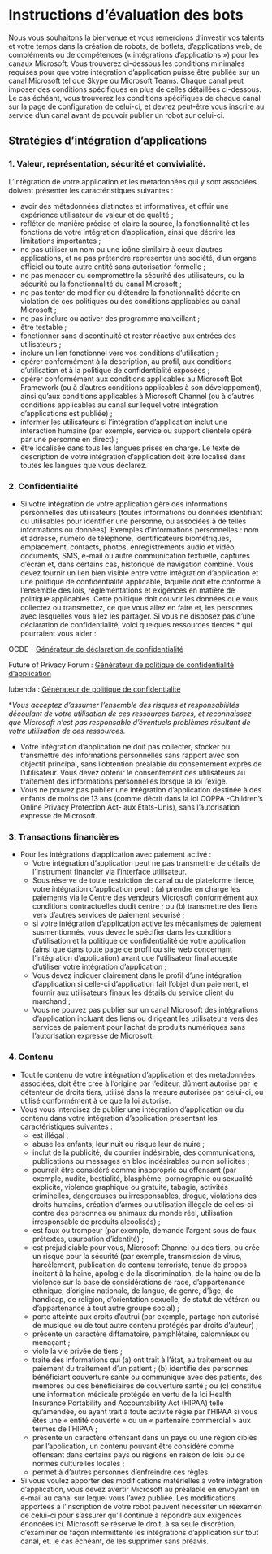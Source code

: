 # <a name="bot-review-guidelines"></a>Instructions d’évaluation des bots

Nous vous souhaitons la bienvenue et vous remercions d’investir vos talents et votre temps dans la création de robots, de botlets, d’applications web, de compléments ou de compétences (« intégrations d’applications ») pour les canaux Microsoft. Vous trouverez ci-dessous les conditions minimales requises pour que votre intégration d’application puisse être publiée sur un canal Microsoft tel que Skype ou Microsoft Teams. Chaque canal peut imposer des conditions spécifiques en plus de celles détaillées ci-dessous. Le cas échéant, vous trouverez les conditions spécifiques de chaque canal sur la page de configuration de celui-ci, et devrez peut-être vous inscrire au service d’un canal avant de pouvoir publier un robot sur celui-ci.

## <a name="app-integration-policies"></a>Stratégies d’intégration d’applications
###  <a name="1-value-representation-security-and-usability"></a>1. Valeur, représentation, sécurité et convivialité.

L’intégration de votre application et les métadonnées qui y sont associées doivent présenter les caractéristiques suivantes :

- avoir des métadonnées distinctes et informatives, et offrir une expérience utilisateur de valeur et de qualité ;
- refléter de manière précise et claire la source, la fonctionnalité et les fonctions de votre intégration d’application, ainsi que décrire les limitations importantes ;
- ne pas utiliser un nom ou une icône similaire à ceux d’autres applications, et ne pas prétendre représenter une société, d’un organe officiel ou toute autre entité sans autorisation formelle ;
- ne pas menacer ou compromettre la sécurité des utilisateurs, ou la sécurité ou la fonctionnalité du canal Microsoft ;
- ne pas tenter de modifier ou d’étendre la fonctionnalité décrite en violation de ces politiques ou des conditions applicables au canal Microsoft ;
- ne pas inclure ou activer des programme malveillant ;
- être testable ;
- fonctionner sans discontinuité et rester réactive aux entrées des utilisateurs ; 
- inclure un lien fonctionnel vers vos conditions d’utilisation ;
- opérer conformément à la description, au profil, aux conditions d’utilisation et à la politique de confidentialité exposées ;
- opérer conformément aux conditions applicables au Microsoft Bot Framework (ou à d’autres conditions applicables à son développement), ainsi qu’aux conditions applicables à Microsoft Channel (ou à d’autres conditions applicables au canal sur lequel votre intégration d’applications est publiée) ;
- informer les utilisateurs si l’intégration d’application inclut une interaction humaine (par exemple, service ou support clientèle opéré par une personne en direct) ;
- être localisée dans tous les langues prises en charge. Le texte de description de votre intégration d’application doit être localisé dans toutes les langues que vous déclarez.

### <a name="2--privacy"></a>2.  Confidentialité

- Si votre intégration de votre application gère des informations personnelles des utilisateurs (toutes informations ou données identifiant ou utilisables pour identifier une personne, ou associées à de telles informations ou données). Exemples d’informations personnelles : nom et adresse, numéro de téléphone, identificateurs biométriques, emplacement, contacts, photos, enregistrements audio et vidéo, documents, SMS, e-mail ou autre communication textuelle, captures d’écran et, dans certains cas, historique de navigation combiné. Vous devez fournir un lien bien visible entre votre intégration d’application et une politique de confidentialité applicable, laquelle doit être conforme à l’ensemble des lois, réglementations et exigences en matière de politique applicables. Cette politique doit couvrir les données que vous collectez ou transmettez, ce que vous allez en faire et, les personnes avec lesquelles vous allez les partager. Si vous ne disposez pas d’une déclaration de confidentialité, voici quelques ressources tierces * qui pourraient vous aider :

OCDE - [Générateur de déclaration de confidentialité](http://www.oecd.org/internet/ieconomy/oecdprivacystatementgenerator.htm)

Future of Privacy Forum : [Générateur de politique de confidentialité d’application](http://www.applicationprivacy.org/do-tools/privacy-policy-generator/)

Iubenda : [Générateur de politique de confidentialité](http://www.iubenda.com/en)

*_Vous acceptez d’assumer l’ensemble des risques et responsabilités découlant de votre utilisation de ces ressources tierces, et reconnaissez que Microsoft n’est pas responsable d’éventuels problèmes résultant de votre utilisation de ces ressources._
- Votre intégration d’application ne doit pas collecter, stocker ou transmettre des informations personnelles sans rapport avec son objectif principal, sans l’obtention préalable du consentement exprès de l’utilisateur. Vous devez obtenir le consentement des utilisateurs au traitement des informations personnelles lorsque la loi l’exige. 
- Vous ne pouvez pas publier une intégration d’application destinée à des enfants de moins de 13 ans (comme décrit dans la loi COPPA -Children’s Online Privacy Protection Act- aux États-Unis), sans l’autorisation expresse de Microsoft.

### <a name="3--financial-transactions"></a>3.  Transactions financières
- Pour les intégrations d’application avec paiement activé : 
  - Votre intégration d’application peut ne pas transmettre de détails de l’instrument financier via l’interface utilisateur.
  - Sous réserve de toute restriction de canal ou de plateforme tierce, votre intégration d’application peut : (a) prendre en charge les paiements via le [Centre des vendeurs Microsoft](https://seller.microsoft.com/) conformément aux conditions contractuelles dudit centre ; ou (b) transmettre des liens vers d’autres services de paiement sécurisé ;
  - si votre intégration d’application active les mécanismes de paiement susmentionnés, vous devez le spécifier dans les conditions d’utilisation et la politique de confidentialité de votre application (ainsi que dans toute page de profil ou site web concernant l’intégration d’application) avant que l’utilisateur final accepte d’utiliser votre intégration d’application ;
  - Vous devez indiquer clairement dans le profil d’une intégration d’application si celle-ci d’application fait l’objet d’un paiement, et fournir aux utilisateurs finaux les détails du service client du marchand ;
  - Vous ne pouvez pas publier sur un canal Microsoft des intégrations d’application incluant des liens ou dirigeant les utilisateurs vers des services de paiement pour l’achat de produits numériques sans l’autorisation expresse de Microsoft.

### <a name="4--content"></a>4.  Contenu 
- Tout le contenu de votre intégration d’application et des métadonnées associées, doit être créé à l’origine par l’éditeur, dûment autorisé par le détenteur de droits tiers, utilisé dans la mesure autorisée par celui-ci, ou utilisé conformément à ce que la loi autorise.
- Vous vous interdisez de publier une intégration d’application ou du contenu dans votre intégration d’application présentant les caractéristiques suivantes : 
  - est illégal ;
  - abuse les enfants, leur nuit ou risque leur de nuire ;
  - inclut de la publicité, du courrier indésirable, des communications, publications ou messages en bloc indésirables ou non sollicités ;
  - pourrait être considéré comme inapproprié ou offensant (par exemple, nudité, bestialité, blasphème, pornographie ou sexualité explicite, violence graphique ou gratuite, tabagie, activités criminelles, dangereuses ou irresponsables, drogue, violations des droits humains, création d’armes ou utilisation illégale de celles-ci contre des personnes ou animaux du monde réel, utilisation irresponsable de produits alcoolisés) ;
  - est faux ou trompeur (par exemple, demande l’argent sous de faux prétextes, usurpation d’identité) ;
  - est préjudiciable pour vous, Microsoft Channel ou des tiers, ou crée un risque pour la sécurité (par exemple, transmission de virus, harcèlement, publication de contenu terroriste, tenue de propos incitant à la haine, apologie de la discrimination, de la haine ou de la violence sur la base de considérations de race, d’appartenance ethnique, d’origine nationale, de langue, de genre, d’âge, de handicap, de religion, d’orientation sexuelle, de statut de vétéran ou d’appartenance à tout autre groupe social) ;
  - porte atteinte aux droits d’autrui (par exemple, partage non autorisé de musique ou de tout autre contenu protégés par droits d’auteur) ;
  - présente un caractère diffamatoire, pamphlétaire, calomnieux ou menaçant ;
  - viole la vie privée de tiers ; 
  - traite des informations qui (a) ont trait à l’état, au traitement ou au paiement du traitement d’un patient ; (b) identifie des personnes bénéficiant couverture santé ou communique avec des patients, des membres ou des bénéficiaires de couverture santé ; ou (c) constitue une information médicale protégée en vertu de la loi Health Insurance Portability and Accountability Act (HIPAA) telle qu’amendée, ou ayant trait à toute activité régie par l’HIPAA si vous êtes une « entité couverte » ou un « partenaire commercial » aux termes de l’HIPAA ;
  - présente un caractère offensant dans un pays ou une région ciblés par l’application, un contenu pouvant être considéré comme offensant dans certains pays ou régions en raison de lois ou de normes culturelles locales ;
  - permet à d’autres personnes d’enfreindre ces règles. 
- Si vous voulez apporter des modifications matérielles à votre intégration d’application, vous devez avertir Microsoft au préalable en envoyant un e-mail au canal sur lequel vous l’avez publiée.  Les modifications apportées à l’inscription de votre robot peuvent nécessiter un réexamen de celui-ci pour s’assurer qu’il continue à répondre aux exigences énoncées ici.  Microsoft se réserve le droit, à sa seule discrétion, d’examiner de façon intermittente les intégrations d’application sur tout canal, et, le cas échéant, de les supprimer sans préavis.
